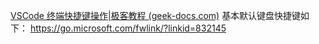[VSCode 终端快捷键操作|极客教程 (geek-docs.com)](https://geek-docs.com/vscode/vscode-tutorials/vscode-in-terminal-operation.html)
基本默认键盘快捷键如下：
https://go.microsoft.com/fwlink/?linkid=832145
